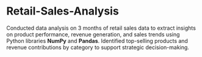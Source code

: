 # Retail-Sales-Analysis
Conducted data analysis on 3 months of retail sales data to extract insights on product performance, revenue generation, and sales trends using Python libraries **NumPy** and **Pandas**. Identified top-selling products and revenue contributions by category to support strategic decision-making.
